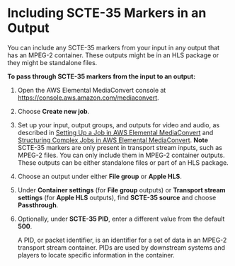 # Including SCTE\-35 Markers in an Output<a name="including-scte-35-markers-in-an-output"></a>

You can include any SCTE\-35 markers from your input in any output that has an MPEG\-2 container\. These outputs might be in an HLS package or they might be standalone files\.

**To pass through SCTE\-35 markers from the input to an output:**

1. Open the AWS Elemental MediaConvert console at [https://console\.aws\.amazon\.com/mediaconvert](https://console.aws.amazon.com/mediaconvert)\.

1. Choose **Create new job**\.

1. Set up your input, output groups, and outputs for video and audio, as described in [Setting Up a Job in AWS Elemental MediaConvert](setting-up-a-job.md) and [Structuring Complex Jobs in AWS Elemental MediaConvert](structuring-complex-jobs.md)\.
**Note**  
SCTE\-35 markers are only present in transport stream inputs, such as MPEG\-2 files\. You can only include them in MPEG\-2 container outputs\. These outputs can be either standalone files or part of an HLS package\.

1. Choose an output under either **File group** or **Apple HLS**\. 

1. Under **Container settings** \(for **File group** outputs\) or **Transport stream settings** \(for **Apple HLS** outputs\), find **SCTE\-35 source** and choose **Passthrough**\.

1. Optionally, under **SCTE\-35 PID**, enter a different value from the default **500**\. 

   A PID, or packet identifier, is an identifier for a set of data in an MPEG\-2 transport stream container\. PIDs are used by downstream systems and players to locate specific information in the container\. 